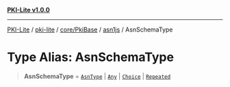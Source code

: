 [**PKI-Lite v1.0.0**](../../../../../../README.md)

---

[PKI-Lite](../../../../../../README.md) / [pki-lite](../../../../../README.md) / [core/PkiBase](../../../README.md) / [asn1js](../README.md) / AsnSchemaType

# Type Alias: AsnSchemaType

> **AsnSchemaType** = [`AsnType`](AsnType.md) \| [`Any`](../classes/Any.md) \| [`Choice`](../classes/Choice.md) \| [`Repeated`](../classes/Repeated.md)
